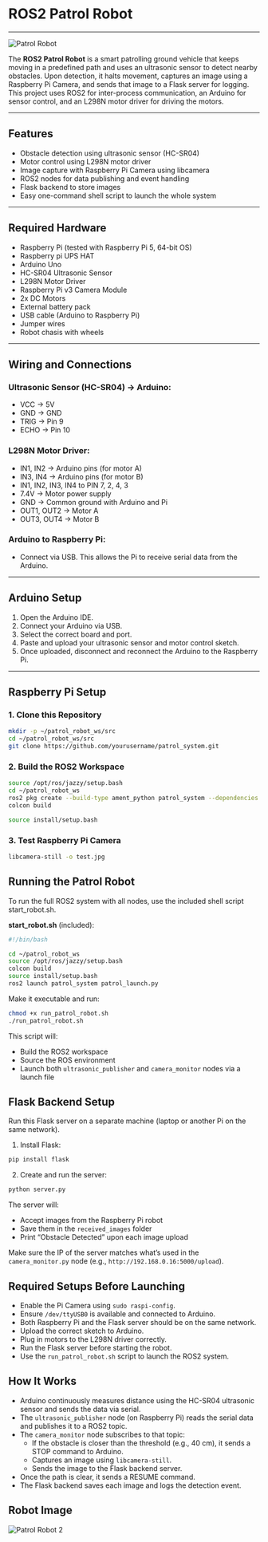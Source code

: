 # ROS2 Patrol Robot
---
![Patrol Robot](images/patrol_robot.jpg)

The **ROS2 Patrol Robot** is a smart patrolling ground vehicle that keeps moving in a predefined path and uses an ultrasonic sensor to detect nearby obstacles. Upon detection, it halts movement, captures an image using a Raspberry Pi Camera, and sends that image to a Flask server for logging. This project uses ROS2 for inter-process communication, an Arduino for sensor control, and an L298N motor driver for driving the motors.

---

## Features

- Obstacle detection using ultrasonic sensor (HC-SR04)
- Motor control using L298N motor driver
- Image capture with Raspberry Pi Camera using libcamera
- ROS2 nodes for data publishing and event handling
- Flask backend to store images
- Easy one-command shell script to launch the whole system

---

## Required Hardware

- Raspberry Pi (tested with Raspberry Pi 5, 64-bit OS)
- Raspberry pi UPS HAT
- Arduino Uno
- HC-SR04 Ultrasonic Sensor
- L298N Motor Driver
- Raspberry Pi v3 Camera Module
- 2x DC Motors
- External battery pack
- USB cable (Arduino to Raspberry Pi)
- Jumper wires
- Robot chasis with wheels

---

## Wiring and Connections

### Ultrasonic Sensor (HC-SR04) → Arduino:
- VCC → 5V
- GND → GND
- TRIG → Pin 9
- ECHO → Pin 10

### L298N Motor Driver:
- IN1, IN2 → Arduino pins (for motor A)
- IN3, IN4 → Arduino pins (for motor B)
- IN1, IN2, IN3, IN4 to PIN 7, 2, 4, 3
- 7.4V → Motor power supply
- GND → Common ground with Arduino and Pi
- OUT1, OUT2 → Motor A
- OUT3, OUT4 → Motor B

### Arduino to Raspberry Pi:
- Connect via USB. This allows the Pi to receive serial data from the Arduino.

---

## Arduino Setup

1. Open the Arduino IDE.
2. Connect your Arduino via USB.
3. Select the correct board and port.
4. Paste and upload your ultrasonic sensor and motor control sketch.
5. Once uploaded, disconnect and reconnect the Arduino to the Raspberry Pi.

---

## Raspberry Pi Setup

### 1. Clone this Repository

```bash
mkdir -p ~/patrol_robot_ws/src
cd ~/patrol_robot_ws/src
git clone https://github.com/yourusername/patrol_system.git
```

### 2. Build the ROS2 Workspace

```bash
source /opt/ros/jazzy/setup.bash
cd ~/patrol_robot_ws
ros2 pkg create --build-type ament_python patrol_system --dependencies rclpy std-msgs
colcon build
```


```bash
source install/setup.bash
```

### 3. Test Raspberry Pi Camera

```bash
libcamera-still -o test.jpg
```

## Running the Patrol Robot

To run the full ROS2 system with all nodes, use the included shell script start_robot.sh.

**start_robot.sh** (included):

```bash
#!/bin/bash

cd ~/patrol_robot_ws
source /opt/ros/jazzy/setup.bash
colcon build
source install/setup.bash
ros2 launch patrol_system patrol_launch.py
```

Make it executable and run:

```bash
chmod +x run_patrol_robot.sh
./run_patrol_robot.sh
```

This script will:

- Build the ROS2 workspace
- Source the ROS environment
- Launch both `ultrasonic_publisher` and `camera_monitor` nodes via a launch file

## Flask Backend Setup

Run this Flask server on a separate machine (laptop or another Pi on the same network).

1. Install Flask:

```bash
pip install flask
```

2. Create and run the server:

```bash
python server.py
```

The server will:

- Accept images from the Raspberry Pi robot
- Save them in the `received_images` folder
- Print “Obstacle Detected” upon each image upload

Make sure the IP of the server matches what’s used in the `camera_monitor.py` node (e.g., `http://192.168.0.16:5000/upload`).

## Required Setups Before Launching

- Enable the Pi Camera using `sudo raspi-config`.
- Ensure `/dev/ttyUSB0` is available and connected to Arduino.
- Both Raspberry Pi and the Flask server should be on the same network.
- Upload the correct sketch to Arduino.
- Plug in motors to the L298N driver correctly.
- Run the Flask server before starting the robot.
- Use the `run_patrol_robot.sh` script to launch the ROS2 system.

## How It Works

- Arduino continuously measures distance using the HC-SR04 ultrasonic sensor and sends the data via serial.
- The `ultrasonic_publisher` node (on Raspberry Pi) reads the serial data and publishes it to a ROS2 topic.
- The `camera_monitor` node subscribes to that topic:
  - If the obstacle is closer than the threshold (e.g., 40 cm), it sends a STOP command to Arduino.
  - Captures an image using `libcamera-still`.
  - Sends the image to the Flask backend server.
- Once the path is clear, it sends a RESUME command.
- The Flask backend saves each image and logs the detection event.

## Robot Image

![Patrol Robot 2](images/patrol_robot_2.jpg)
